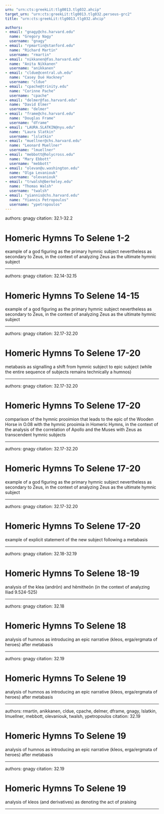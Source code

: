 ```yaml
---
urn: "urn:cts:greekLit:tlg0013.tlg032.ahcip"
target_urn: "urn:cts:greekLit:tlg0013.tlg032.perseus-grc2"
title: "urn:cts:greekLit:tlg0013.tlg032.ahcip"

authors:
- email: "gnagy@chs.harvard.edu"
  name: "Gregory Nagy"
  username: "gnagy"
- email: "rpmartin@stanford.edu"
  name: "Richard Martin"
  username: "rmartin"
- email: "nikkanen@fas.harvard.edu"
  name: "Anita Nikkanen"
  username: "anikkanen"
- email: "cldue@central.uh.edu"
  name: "Casey Dué Hackney"
  username: "cldue"
- email: "cpache@trinity.edu"
  name: "Corinne Pache"
  username: "cpache"
- email: "delmer@fas.harvard.edu"
  name: "David Elmer"
  username: "delmer"
- email: "frame@chs.harvard.edu"
  name: "Douglas Frame"
  username: "dframe"
- email: "LAURA.SLATKIN@nyu.edu"
  name: "Laura Slatkin"
  username: "lslatkin"
- email: "muellner@chs.harvard.edu"
  name: "Leonard Muellner"
  username: "lmuellner"
- email: "mebbott@holycross.edu"
  name: "Mary Ebbott"
  username: "mebbott"
- email: "olevan@u.washington.edu"
  name: "Olga Levaniouk"
  username: "olevaniouk"
- email: "trwalsh@berkeley.edu"
  name: "Thomas Walsh"
  username: "twalsh"
- email: "yiannis@chs.harvard.edu"
  name: "Yiannis Petropoulos"
  username: "ypetropoulos"
---
```


authors: gnagy
citation: 32.1-32.2

# Homeric Hymns To Selene 1-2

<p>example of a god figuring as the primary hymnic subject nevertheless as secondary to Zeus, in the context of analyzing Zeus as the ultimate hymnic subject</p>

---

authors: gnagy
citation: 32.14-32.15

# Homeric Hymns To Selene 14-15

<p>example of a god figuring as the primary hymnic subject nevertheless as secondary to Zeus, in the context of analyzing Zeus as the ultimate hymnic subject</p>

---

authors: gnagy
citation: 32.17-32.20

# Homeric Hymns To Selene 17-20

<p>metabasis as signalling a shift from hymnic subject to epic subject (while the entire sequence of subjects remains technically a humnos)</p>

---

authors: gnagy
citation: 32.17-32.20

# Homeric Hymns To Selene 17-20

<p>comparison of the hymnic prooimion that leads to the epic of the Wooden Horse in O.08 with the hymnic prooimia in Homeric Hymns, in the context of the analysis of the correlation of Apollo and the Muses with Zeus as transcendent hymnic subjects</p>

---

authors: gnagy
citation: 32.17-32.20

# Homeric Hymns To Selene 17-20

<p>example of a god figuring as the primary hymnic subject nevertheless as secondary to Zeus, in the context of analyzing Zeus as the ultimate hymnic subject</p>

---

authors: gnagy
citation: 32.17-32.20

# Homeric Hymns To Selene 17-20

<p>example of explicit statement of the new subject following a metabasis</p>

---

authors: gnagy
citation: 32.18-32.19

# Homeric Hymns To Selene 18-19

<p>analysis of the klea (andrōn) and hēmitheōn (in the context of analyzing Iliad 9.524-525)</p>

---

authors: gnagy
citation: 32.18

# Homeric Hymns To Selene 18

<p>analysis of humnos as introducing an epic narrative (kleos, erga/ergmata of heroes) after metabasis</p>

---

authors: gnagy
citation: 32.19

# Homeric Hymns To Selene 19

<p>analysis of humnos as introducing an epic narrative (kleos, erga/ergmata of heroes) after metabasis</p>

---

authors: rmartin, anikkanen, cldue, cpache, delmer, dframe, gnagy, lslatkin, lmuellner, mebbott, olevaniouk, twalsh, ypetropoulos
citation: 32.19

# Homeric Hymns To Selene 19

<p>analysis of humnos as introducing an epic narrative (kleos, erga/ergmata of heroes) after metabasis</p>

---

authors: gnagy
citation: 32.19

# Homeric Hymns To Selene 19

<p>analysis of kleos (and derivatives) as denoting the act of praising</p>

---

